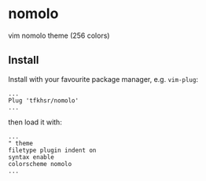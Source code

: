 # nomolo
vim nomolo theme (256 colors)

## Install
Install with your favourite package manager, e.g. `vim-plug`:

```
...
Plug 'tfkhsr/nomolo'
...
```

then load it with:

```
...
" theme
filetype plugin indent on
syntax enable
colorscheme nomolo
...
```
